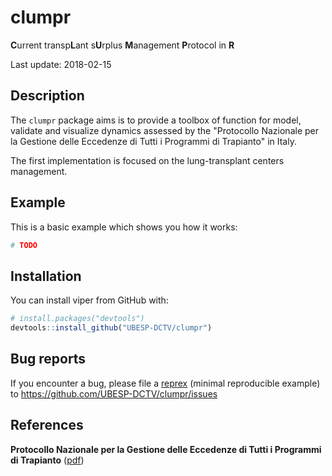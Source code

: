 clumpr
================

<!-- README.md is generated from README.Rmd. Please edit that file -->
**C**urrent transp**L**ant s**U**rplus **M**anagement **P**rotocol in **R**

Last update: 2018-02-15

Description
-----------

The `clumpr` package aims is to provide a toolbox of function for model, validate and visualize dynamics assessed by the "Protocollo Nazionale per la Gestione delle Eccedenze di Tutti i Programmi di Trapianto" in Italy.

The first implementation is focused on the lung-transplant centers management.

Example
-------

This is a basic example which shows you how it works:

``` r
# TODO
```

Installation
------------

You can install viper from GitHub with:

``` r
# install.packages("devtools")
devtools::install_github("UBESP-DCTV/clumpr")
```

Bug reports
-----------

If you encounter a bug, please file a [reprex](https://github.com/tidyverse/reprex) (minimal reproducible example) to <https://github.com/UBESP-DCTV/clumpr/issues>

References
----------

**Protocollo Nazionale per la Gestione delle Eccedenze di Tutti i Programmi di Trapianto** ([pdf](http://www.policlinico.mi.it/AMM/nitp/area_operatore/linee_guida/03/ProtocolloNazionaleGestioneEccedenzeCNTO140804.pdf))
